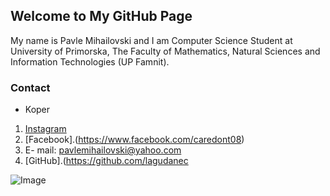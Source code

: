 ## Welcome to My GitHub Page

My name is Pavle Mihailovski and I am Computer Science Student at University of Primorska, The Faculty of Mathematics, Natural Sciences and Information Technologies (UP Famnit). 

### Contact 

- Koper

1. [Instagram](https://www.instagram.com/pavlemihailovski/)
2. [Facebook].(https://www.facebook.com/caredont08)
3. E- mail: pavlemihailovski@yahoo.com  
4. [GitHub].(https://github.com/lagudanec

![Image](https://yt3.ggpht.com/a/AGF-l7-AyXbEgAjNU6OyXSjQlXJXRmzrBHBhAF__0w=s900-c-k-c0xffffffff-no-rj-mo)







